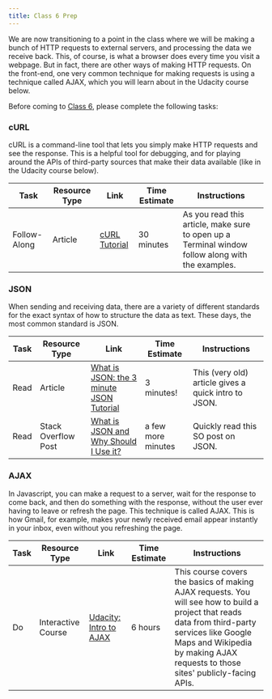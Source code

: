 ```yaml
---
title: Class 6 Prep
---
```


We are now transitioning to a point in the class where we will be making a bunch of HTTP requests to external servers, and processing the data we receive back. This, of course, is what a browser does every time you visit a webpage. But in fact, there are other ways of making HTTP requests. On the front-end, one very common technique for making requests is using a technique called AJAX, which you will learn about in the Udacity course below.

Before coming to [Class 6](../class6), please complete the following tasks:


### cURL

cURL is a command-line tool that lets you simply make HTTP requests and see the response. This is a helpful tool for debugging, and for playing around the APIs of third-party sources that make their data available (like in the Udacity course below).

Task | Resource Type | Link | Time Estimate | Instructions
-----|---------------|------|---------------|--------------
Follow-Along | Article | [cURL Tutorial][curl-tutorial] | 30 minutes | As you read this article, make sure to open up a Terminal window follow along with the examples.


### JSON

When sending and receiving data, there are a variety of different standards for the exact syntax of how to structure the data as text. These days, the most common standard is JSON.

Task | Resource Type | Link | Time Estimate | Instructions
-----|---------------|------|---------------|--------------
Read | Article | [What is JSON: the 3 minute JSON Tutorial][3-minute-json] | 3 minutes! | This (very old) article gives a quick intro to JSON.
Read  | Stack Overflow Post | [What is JSON and Why Should I Use it?][what-is-json] | a few more minutes | Quickly read this SO post on JSON.

### AJAX

In Javascript, you can make a request to a server, wait for the response to come back, and then do something with the response, without the user ever having to leave or refresh the page. This technique is called AJAX. This is how Gmail, for example, makes your newly received email appear instantly in your inbox, even without you refreshing the page.

Task | Resource Type | Link | Time Estimate | Instructions
-----|---------------|------|---------------|--------------
Do   | Interactive Course | [Udacity: Intro to AJAX][intro-to-ajax] | 6 hours | This course covers the basics of making AJAX requests. You will see how to build a project that reads data from third-party services like Google Maps and Wikipedia by making AJAX requests to those sites' publicly-facing APIs.




[curl-tutorial]: http://www.yilmazhuseyin.com/blog/dev/curl-tutorial-examples-usage/
[3-minute-json]: http://www.secretgeek.net/json_3mins
[what-is-json]: http://stackoverflow.com/questions/383692/what-is-json-and-why-would-i-use-it
[intro-to-ajax]: https://www.udacity.com/course/intro-to-ajax--ud110
